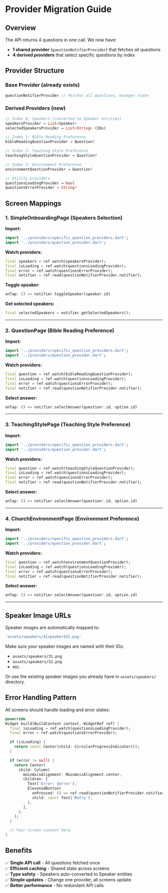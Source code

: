 # Provider Migration Guide

## Overview

The API returns 4 questions in one call. We now have:

- **1 shared provider** (`questionNotifierProvider`) that fetches all questions
- **4 derived providers** that select specific questions by index

## Provider Structure

### Base Provider (already exists)

```dart
questionNotifierProvider // Fetches all questions, manages state
```

### Derived Providers (new)

```dart
// Index 0: Speakers (converted to Speaker entities)
speakersProvider → List<Speaker>
selectedSpeakersProvider → List<String> (IDs)

// Index 1: Bible Reading Preference
bibleReadingQuestionProvider → Question?

// Index 2: Teaching Style Preference
teachingStyleQuestionProvider → Question?

// Index 3: Environment Preference
environmentQuestionProvider → Question?

// Utility providers
questionsLoadingProvider → bool
questionsErrorProvider → String?
```

## Screen Mappings

### 1. SimpleOnboardingPage (Speakers Selection)

**Import:**

```dart
import '../providers/specific_question_providers.dart';
import '../providers/question_provider.dart';
```

**Watch providers:**

```dart
final speakers = ref.watch(speakersProvider);
final isLoading = ref.watch(questionsLoadingProvider);
final error = ref.watch(questionsErrorProvider);
final notifier = ref.read(questionNotifierProvider.notifier);
```

**Toggle speaker:**

```dart
onTap: () => notifier.toggleSpeaker(speaker.id)
```

**Get selected speakers:**

```dart
final selectedSpeakers = notifier.getSelectedSpeakers();
```

---

### 2. QuestionPage (Bible Reading Preference)

**Import:**

```dart
import '../providers/specific_question_providers.dart';
import '../providers/question_provider.dart';
```

**Watch providers:**

```dart
final question = ref.watch(bibleReadingQuestionProvider);
final isLoading = ref.watch(questionsLoadingProvider);
final error = ref.watch(questionsErrorProvider);
final notifier = ref.read(questionNotifierProvider.notifier);
```

**Select answer:**

```dart
onTap: () => notifier.selectAnswer(question!.id, option.id)
```

---

### 3. TeachingStylePage (Teaching Style Preference)

**Import:**

```dart
import '../providers/specific_question_providers.dart';
import '../providers/question_provider.dart';
```

**Watch providers:**

```dart
final question = ref.watch(teachingStyleQuestionProvider);
final isLoading = ref.watch(questionsLoadingProvider);
final error = ref.watch(questionsErrorProvider);
final notifier = ref.read(questionNotifierProvider.notifier);
```

**Select answer:**

```dart
onTap: () => notifier.selectAnswer(question!.id, option.id)
```

---

### 4. ChurchEnvironmentPage (Environment Preference)

**Import:**

```dart
import '../providers/specific_question_providers.dart';
import '../providers/question_provider.dart';
```

**Watch providers:**

```dart
final question = ref.watch(environmentQuestionProvider);
final isLoading = ref.watch(questionsLoadingProvider);
final error = ref.watch(questionsErrorProvider);
final notifier = ref.read(questionNotifierProvider.notifier);
```

**Select answer:**

```dart
onTap: () => notifier.selectAnswer(question!.id, option.id)
```

---

## Speaker Image URLs

Speaker images are automatically mapped to:

```dart
'assets/speakers/${speakerId}.png'
```

Make sure your speaker images are named with their IDs:

- `assets/speakers/31.png`
- `assets/speakers/32.png`
- etc.

Or use the existing speaker images you already have in `assets/speakers/` directory.

## Error Handling Pattern

All screens should handle loading and error states:

```dart
@override
Widget build(BuildContext context, WidgetRef ref) {
  final isLoading = ref.watch(questionsLoadingProvider);
  final error = ref.watch(questionsErrorProvider);

  if (isLoading) {
    return const Center(child: CircularProgressIndicator());
  }

  if (error != null) {
    return Center(
      child: Column(
        mainAxisAlignment: MainAxisAlignment.center,
        children: [
          Text('Error: $error'),
          ElevatedButton(
            onPressed: () => ref.read(questionNotifierProvider.notifier).retry(),
            child: const Text('Retry'),
          ),
        ],
      ),
    );
  }

  // Your screen content here
}
```

## Benefits

✅ **Single API call** - All questions fetched once  
✅ **Efficient caching** - Shared state across screens  
✅ **Type safety** - Speakers auto-converted to Speaker entities  
✅ **Simple updates** - Change one provider, all screens update  
✅ **Better performance** - No redundant API calls
